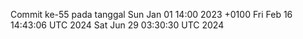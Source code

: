 Commit ke-55 pada tanggal Sun Jan 01 14:00 2023 +0100
Fri Feb 16 14:43:06 UTC 2024
Sat Jun 29 03:30:30 UTC 2024

